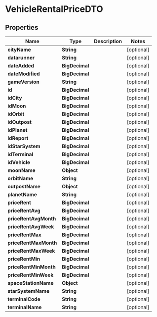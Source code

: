 

# VehicleRentalPriceDTO


## Properties

| Name | Type | Description | Notes |
|------------ | ------------- | ------------- | -------------|
|**cityName** | **String** |  |  [optional] |
|**datarunner** | **String** |  |  [optional] |
|**dateAdded** | **BigDecimal** |  |  [optional] |
|**dateModified** | **BigDecimal** |  |  [optional] |
|**gameVersion** | **String** |  |  [optional] |
|**id** | **BigDecimal** |  |  [optional] |
|**idCity** | **BigDecimal** |  |  [optional] |
|**idMoon** | **BigDecimal** |  |  [optional] |
|**idOrbit** | **BigDecimal** |  |  [optional] |
|**idOutpost** | **BigDecimal** |  |  [optional] |
|**idPlanet** | **BigDecimal** |  |  [optional] |
|**idReport** | **BigDecimal** |  |  [optional] |
|**idStarSystem** | **BigDecimal** |  |  [optional] |
|**idTerminal** | **BigDecimal** |  |  [optional] |
|**idVehicle** | **BigDecimal** |  |  [optional] |
|**moonName** | **Object** |  |  [optional] |
|**orbitName** | **String** |  |  [optional] |
|**outpostName** | **Object** |  |  [optional] |
|**planetName** | **String** |  |  [optional] |
|**priceRent** | **BigDecimal** |  |  [optional] |
|**priceRentAvg** | **BigDecimal** |  |  [optional] |
|**priceRentAvgMonth** | **BigDecimal** |  |  [optional] |
|**priceRentAvgWeek** | **BigDecimal** |  |  [optional] |
|**priceRentMax** | **BigDecimal** |  |  [optional] |
|**priceRentMaxMonth** | **BigDecimal** |  |  [optional] |
|**priceRentMaxWeek** | **BigDecimal** |  |  [optional] |
|**priceRentMin** | **BigDecimal** |  |  [optional] |
|**priceRentMinMonth** | **BigDecimal** |  |  [optional] |
|**priceRentMinWeek** | **BigDecimal** |  |  [optional] |
|**spaceStationName** | **Object** |  |  [optional] |
|**starSystemName** | **String** |  |  [optional] |
|**terminalCode** | **String** |  |  [optional] |
|**terminalName** | **String** |  |  [optional] |



